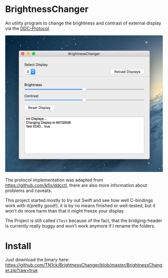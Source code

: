 # BrightnessChanger
An utility program to change the brightness and contrast of external display via the [DDC-Protocol](https://de.wikipedia.org/wiki/Display_Data_Channel).

![screenshot of the application](./screenshot.png)


The protocol implementation was adapted from https://github.com/kfix/ddcctl, there are also more information about problems and caveats.

This project started mostly to try out Swift and see how well C-bindings work with it(pretty good!), it is by no means finished or well-tested, but
it won't do more harm than that it might freeze your display.

The Project is still called `CTest` because of the fact, that the bridging-header is currently really buggy and won't work anymore if I rename the folders.

# Install
Just download the binary here: https://github.com/TN1ck/BrightnessChanger/blob/master/BrightnessChanger.zip?raw=true
